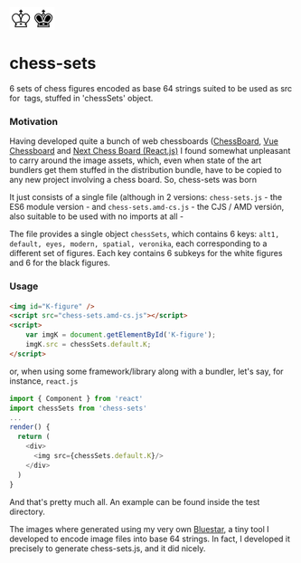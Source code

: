 ![White King](https://raw.githubusercontent.com/sandy98/chess-sets/master/test/wk.png)![Black King](https://raw.githubusercontent.com/sandy98/chess-sets/master/test/bk.png)

# chess-sets
6 sets of chess figures encoded as base 64 strings suited to be used as src for <img> tags, stuffed in 'chessSets' object.

### Motivation
Having developed quite a bunch of web chessboards ([ChessBoard](https://github.com/sandy98/chess-board), [Vue Chessboard](https://github.com/sandy98/vue-chessboard) and [Next Chess Board (React.js)](https://github.com/sandy98/next-chess-board) I found somewhat unpleasant to carry around the image assets, which, even when state of the art bundlers get them stuffed in the distribution bundle, have to be copied to any new project involving a chess board. So, chess-sets was born

It just consists of a single file (although in 2 versions: `chess-sets.js` - the ES6 module version - and `chess-sets.amd-cs.js` - the CJS / AMD versión, also suitable to be used with no imports at all - 

The file provides a single object `chessSets`, which contains 6 keys: `alt1, default, eyes, modern, spatial, veronika`, each corresponding to a different set of figures. Each key contains 6 subkeys for the white figures and 6 for the black figures.

### Usage

```html
<img id="K-figure" />
<script src="chess-sets.amd-cs.js"></script>
<script>
    var imgK = document.getElementById('K-figure');
    imgK.src = chessSets.default.K;
</script>
```
or, when using some framework/library along with a bundler, let's say, for instance, `react.js`

```javascript
import { Component } from 'react'
import chessSets from 'chess-sets'
...
render() {
  return (
    <div>
      <img src={chessSets.default.K}/>
    </div>
  )
}
```

And that's pretty much all. An example can be found inside the test directory.

The images where generated using my very own [Bluestar](https://github.com/sandy98/bluestar), a tiny tool I developed to encode image files into base 64 strings. In fact, I developed it precisely to generate chess-sets.js, and it did nicely.
